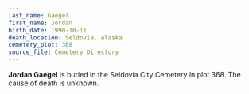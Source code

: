 ```yaml
---
last_name: Gaegel
first_name: Jordan
birth_date: 1990-10-11
death_location: Seldovia, Alaska
cemetery_plot: 368
source_file: Cemetery Directory
---
```

**Jordan   Gaegel** is buried in the Seldovia City Cemetery in plot 368.  The cause of death is unknown.




